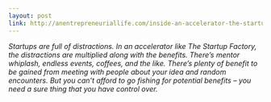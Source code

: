 ```yaml
---
layout: post
link: http://anentrepreneuriallife.com/inside-an-accelerator-the-startup-factory-week-four/
---
```


*Startups are full of distractions.  In an accelerator like The Startup Factory, the distractions are multiplied along with the benefits.  There’s mentor whiplash, endless events, coffees, and the like.  There’s plenty of benefit to be gained from meeting with people about your idea and random encounters.  But you can’t afford to go fishing for potential benefits – you need a sure thing that you have control over.*